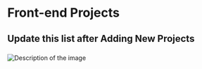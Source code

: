 <h1>Front-end Projects</h1>
<h2>Update this list after Adding New Projects</h2>

<h3>  <! --Name of your new Project --> </h3>
<p> <! --Describe the Tech Stack of your Project--></p>
<img src="image-url.jpg" alt="Description of the image">
<!-- if possible please attach the image of yor project -->


